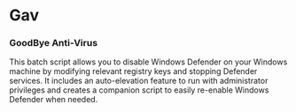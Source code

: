 # Gav
### GoodBye Anti-Virus
This batch script allows you to disable Windows Defender on your Windows machine by modifying relevant registry keys and stopping Defender services. It includes an auto-elevation feature to run with administrator privileges and creates a companion script to easily re-enable Windows Defender when needed.
